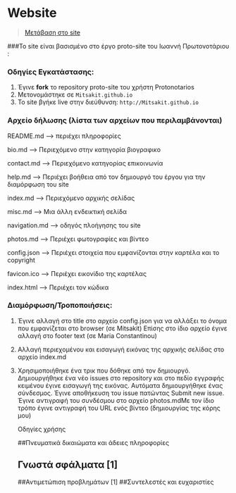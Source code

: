 # Website
> [Μετάβαση στο site](http://mitsakit.github.io/)

###Το site είναι βασισμένο στο έργο proto-site του Ιωαννή Πρωτονοτάριου :

### Οδηγίες Εγκατάστασης:

1. Έγινε **fork** το repository proto-site του χρήστη Protonotarios
2. Μετονομάστηκε  σε `Mitsakit.github.io` 
3. To site βγήκε live στην διεύθυνση: `http://Mitsakit.github.io`

### Αρχείο δήλωσης (λίστα των αρχείων που περιλαμβάνονται)

README.md   --> περιέχει πληροφορίες

bio.md      --> Περιεχόμενο στην κατηγορία βιογραφικο

contact.md  --> Περιεχόμενο κατηγορίας επικοινωνία

help.md     --> Περιέχει βοήθεια από τον δημιουργό του έργου για την διαμόρφωση του site 

index.md    --> Περιεχόμενο αρχικής σελίδας

misc.md     --> Μια άλλη ενδεικτική σελίδα

navigation.md --> οδηγός πλοήγησης του site

photos.md    --> Περιέχει φωτογραφίες και βίντεο

config.json  --> Περιέχει στοιχεία που εμφανίζονται στην καρτέλα και το copyright

favicon.ico  --> Περιέχει εικονίδιο της καρτέλας

index.html   --> Περιέχει τον κώδικα 



### Διαμόρφωση/Τροποποιήσεις:

1)  Έγινε αλλαγή στο title στο αρχείο config.json για να αλλάξει το όνομα που εμφανίζεται στο browser (σε Mitsakit)
    Επίσης στο ίδιο αρχείο έγινε αλλαγή στο footer text (σε Maria Constantinou) 

2)  Αλλαγή περιεχομένου και εισαγωγή εικόνας της αρχικής σελίδας στο αρχείο index.md

3) Χρησιμοποιήθηκε ένα τρικ που δόθηκε από τον δημιουργό. Δημιουργήθηκε ένα νέο  issues στο repository και στο
   πεδίο  εγγραφής κειμένου έγινε εισαγωγή της εικόνας. Αυτόματα δημιουργήθηκε ένας σύνδεσμος. Έγινε αποθήκευση
   του issue πατώντας Submit new issue.  Έγινε αντιγραφή του συνδέσμου στο αρχείο photos.mdΜε τον ίδιο τρόπο 
   έγινε αντιγραφή του  URL ενός βίντεο (δημιουργίας της κόρης μου) 






     Οδηγίες χρήσης
    
     ##Πνευματικά δικαιώματα και άδειες πληροφορίες
    
     ## Γνωστά σφάλματα [1]
     ##Αντιμετώπιση προβλημάτων [1]
     ##Συντελεστές και ευχαριστίες
     


